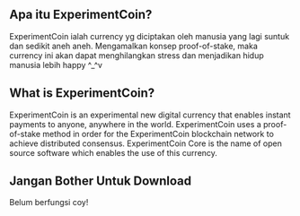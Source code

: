 Apa itu ExperimentCoin?
----------------

ExperimentCoin ialah currency yg diciptakan oleh manusia yang lagi suntuk dan sedikit aneh aneh. Mengamalkan konsep proof-of-stake, maka currency ini akan dapat menghilangkan stress dan menjadikan hidup manusia lebih happy ^_^v

What is ExperimentCoin?
----------------

ExperimentCoin is an experimental new digital currency that enables instant payments to
anyone, anywhere in the world. ExperimentCoin uses a proof-of-stake method in order for
the ExperimentCoin blockchain network to achieve distributed consensus. ExperimentCoin Core is
the name of open source software which enables the use of this currency.

Jangan Bother Untuk Download
----------------

Belum berfungsi coy!

